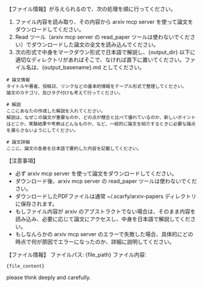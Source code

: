 【ファイル情報】が与えられるので、次の処理を順に行ってください。

1. ファイル内容を読み取り、その内容から arxiv mcp server を使って論文をダウンロードしてください。
2. Read ツール（arxiv mcp server の read_paper ツールは使わないでください）でダウンロードした論文の全文を読み込んでください。
3. 次の形式で中身をマークダウン形式で日本語で解説し、{output_dir} 以下に適切なディレクトリがあればそこで、なければ直下に置いてください。ファイル名は、{output_basename}.md としてください。

```
# 論文情報
タイトルや著者、投稿日、リンクなどの基本的情報をテーブル形式で整理してください。
論文のカテゴリ、及びタグ付けも考えて行ってください。

# 解説
ここにあなたの作成した解説を入れてください。
解説は、なぜこの論文が重要なのか、どの点が競合と比べて優れているのか、新しいポイントはどこか、実験結果や考察はどんなものか、など、一般的に論文を紹介するときに必要な論点を漏らさないようにしてください。

# 論文詳細
ここに、論文の各章を日本語で要約した内容を記載してください。
```

【注意事項】

- 必ず arxiv mcp server を使って論文をダウンロードしてください。
- ダウンロード後、arxiv mcp server の read_paper ツールは使わないでください。
- ダウンロードしたPDFファイルは通常 ~/.scarfy/arxiv-papers ディレクトリに保存されます。
- もしファイル内容が arxiv のアブストラクトでない場合は、そのまま内容を読み込み、必要に応じて論文にアクセスし、中身を日本語で解説してください。
- もしなんらかの arxiv mcp server のエラーで失敗した場合、具体的にどの時点で何が原因でエラーになったのか、詳細に説明してください。


【ファイル情報】
ファイルパス: {file_path}
ファイル内容:
```
{file_content}
```

please think deeply and carefully.